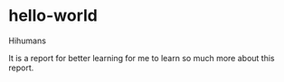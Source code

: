 # hello-world

Hihumans

It is a report for better learning for me to learn so much more about this report.
